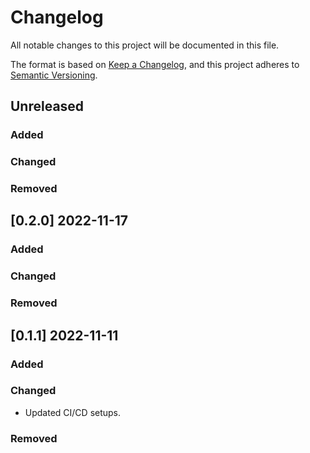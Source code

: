 # Changelog

All notable changes to this project will be documented in this file.

The format is based on [Keep a Changelog](https://keepachangelog.com/en/1.0.0/),
and this project adheres to [Semantic Versioning](https://semver.org/spec/v2.0.0.html).

## Unreleased

### Added

### Changed

### Removed


## [0.2.0] 2022-11-17

### Added

### Changed

### Removed


## [0.1.1] 2022-11-11

### Added

### Changed

* Updated CI/CD setups.

### Removed

